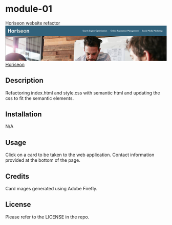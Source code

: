 # module-01
Horiseon website refactor
![Image of Horiseon web site](./assets/images/Capture.PNG)
[Horiseon](https://kevinchogan.github.io/module-01/)
## Description

Refactoring index.html and style.css with semantic html and updating the css to fit the semantic elements.

## Installation

N/A

## Usage

Click on a card to be taken to the web application.  Contact information provided at the bottom of the page.

## Credits

Card mages generated using Adobe Firefly. 

## License

Please refer to the LICENSE in the repo.
